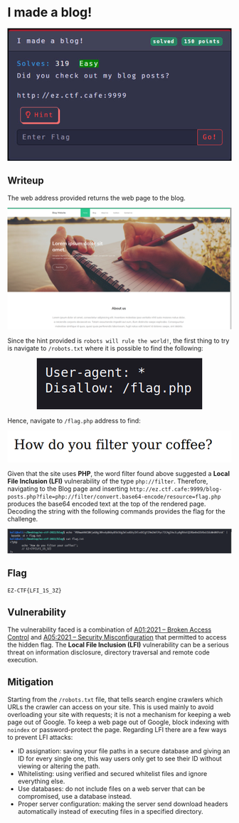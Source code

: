 # I made a blog!

<p align="center"><img src="https://github.com/greedpanda/ez-ctf-2022/blob/main/assets/challenge-cards/I-made-a-blog.jpg"/></p>

## Writeup

The web address provided returns the web page to the blog.

<p align="center"><img src="https://github.com/greedpanda/ez-ctf-2022/blob/main/assets/blog1.png"/></p>

Since the hint provided is `robots will rule the world!`, the first thing to try is navigate to `/robots.txt` where it is possible to find the following:

<p align="center"><img src="https://github.com/greedpanda/ez-ctf-2022/blob/main/assets/blog2.png"/></p>

Hence, navigate to `/flag.php` address to find: 

<p align="center"><img src="https://github.com/greedpanda/ez-ctf-2022/blob/main/assets/blog3.png"/></p>

Given that the site uses **PHP**, the word filter found above suggested a **Local File Inclusion (LFI)** vulnerability of the type `php://filter`.
Therefore, navigating to the Blog page and inserting `http://ez.ctf.cafe:9999/blog-posts.php?file=php://filter/convert.base64-encode/resource=flag.php` produces the base64 encoded text at the top of the rendered page. Decoding the string with the following commands provides the flag for the challenge.

<p align="center"><img src="https://github.com/greedpanda/ez-ctf-2022/blob/main/assets/blog4.png"/></p>

## Flag

    EZ-CTF{LFI_1S_3Z}

## Vulnerability

The vulnerability faced is a combination of [A01:2021 – Broken Access Control](https://owasp.org/Top10/A01_2021-Broken_Access_Control/) and [A05:2021 – Security Misconfiguration](https://owasp.org/Top10/A05_2021-Security_Misconfiguration/) that permitted to access the hidden flag. The **Local File Inclusion (LFI)** vulnerability can be a serious threat on information disclosure, directory traversal and remote code execution.

## Mitigation

Starting from the `/robots.txt` file, that tells search engine crawlers which URLs the crawler can access on your site. This is used mainly to avoid overloading your site with requests; it is not a mechanism for keeping a web page out of Google. To keep a web page out of Google, block indexing with `noindex` or password-protect the page.
Regarding LFI there are a few ways to prevent LFI attacks:
- ID assignation: saving your file paths in a secure database and giving an ID for every single one, this way users only get to see their ID without viewing or altering the path.
- Whitelisting: using verified and secured whitelist files and ignore everything else.
- Use databases: do not include files on a web server that can be compromised, use a database instead.
- Proper server configuration: making the server send download headers automatically instead of executing files in a specified directory.